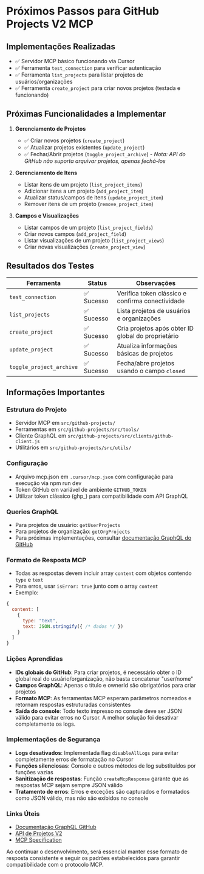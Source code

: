 # Próximos Passos para GitHub Projects V2 MCP

## Implementações Realizadas
- ✅ Servidor MCP básico funcionando via Cursor
- ✅ Ferramenta `test_connection` para verificar autenticação
- ✅ Ferramenta `list_projects` para listar projetos de usuários/organizações
- ✅ Ferramenta `create_project` para criar novos projetos (testada e funcionando)

## Próximas Funcionalidades a Implementar

1. **Gerenciamento de Projetos**
   - ✅ Criar novos projetos (`create_project`)
   - ✅ Atualizar projetos existentes (`update_project`)
   - ✅ Fechar/Abrir projetos (`toggle_project_archive`) - *Nota: API do GitHub não suporta arquivar projetos, apenas fechá-los*

2. **Gerenciamento de Itens**
   - Listar itens de um projeto (`list_project_items`)
   - Adicionar itens a um projeto (`add_project_item`)
   - Atualizar status/campos de itens (`update_project_item`)
   - Remover itens de um projeto (`remove_project_item`)

3. **Campos e Visualizações**
   - Listar campos de um projeto (`list_project_fields`)
   - Criar novos campos (`add_project_field`)
   - Listar visualizações de um projeto (`list_project_views`)
   - Criar novas visualizações (`create_project_view`)

## Resultados dos Testes

| Ferramenta              | Status   | Observações                                            |
|-------------------------|----------|--------------------------------------------------------|
| `test_connection`       | ✅ Sucesso | Verifica token clássico e confirma conectividade       |
| `list_projects`         | ✅ Sucesso | Lista projetos de usuários e organizações              |
| `create_project`        | ✅ Sucesso | Cria projetos após obter ID global do proprietário     |
| `update_project`        | ✅ Sucesso | Atualiza informações básicas de projetos               |
| `toggle_project_archive`| ✅ Sucesso | Fecha/abre projetos usando o campo `closed`            |

## Informações Importantes

### Estrutura do Projeto
- Servidor MCP em `src/github-projects/`
- Ferramentas em `src/github-projects/src/tools/`
- Cliente GraphQL em `src/github-projects/src/clients/github-client.js`
- Utilitários em `src/github-projects/src/utils/`

### Configuração
- Arquivo mcp.json em `.cursor/mcp.json` com configuração para execução via npm run dev
- Token GitHub em variável de ambiente `GITHUB_TOKEN`
- Utilizar token clássico (ghp_) para compatibilidade com API GraphQL

### Queries GraphQL
- Para projetos de usuário: `getUserProjects`
- Para projetos de organização: `getOrgProjects`
- Para próximas implementações, consultar [documentação GraphQL do GitHub](https://docs.github.com/en/graphql)

### Formato de Resposta MCP
- Todas as respostas devem incluir array `content` com objetos contendo `type` e `text`
- Para erros, usar `isError: true` junto com o array `content`
- Exemplo:
```javascript
{
  content: [
    {
      type: "text",
      text: JSON.stringify({ /* dados */ })
    }
  ]
}
```

### Lições Aprendidas
- **IDs globais do GitHub**: Para criar projetos, é necessário obter o ID global real do usuário/organização, não basta concatenar "user/nome"
- **Campos GraphQL**: Apenas o título e ownerId são obrigatórios para criar projetos
- **Formato MCP**: As ferramentas MCP esperam parâmetros nomeados e retornam respostas estruturadas consistentes
- **Saída do console**: Todo texto impresso no console deve ser JSON válido para evitar erros no Cursor. A melhor solução foi desativar completamente os logs.

### Implementações de Segurança
- **Logs desativados**: Implementada flag `disableAllLogs` para evitar completamente erros de formatação no Cursor
- **Funções silenciosas**: Console e outros métodos de log substituídos por funções vazias
- **Sanitização de respostas**: Função `createMcpResponse` garante que as respostas MCP sejam sempre JSON válido
- **Tratamento de erros**: Erros e exceções são capturados e formatados como JSON válido, mas não são exibidos no console

### Links Úteis
- [Documentação GraphQL GitHub](https://docs.github.com/en/graphql)
- [API de Projetos V2](https://docs.github.com/en/issues/planning-and-tracking-with-projects/automating-your-project/using-the-api-to-manage-projects)
- [MCP Specification](https://modelcontextprotocol.io/docs/concepts/tools)

Ao continuar o desenvolvimento, será essencial manter esse formato de resposta consistente e seguir os padrões estabelecidos para garantir compatibilidade com o protocolo MCP.
